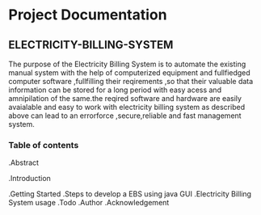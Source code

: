 # Project Documentation #

## ELECTRICITY-BILLING-SYSTEM ##
The purpose of the Electricity Billing System is to automate the existing manual system with the help of computerized equipment and fullfiedged computer software ,fullfilling their reqirements ,so that their valuable data information can be stored for a long period with easy acess and amnipilation of the same.the reqired software and hardware are easily avaialable and easy to work with electricity billing system as described above can lead to an errorforce ,secure,reliable and fast management system.

### Table of contents ###
.Abstract

.Introduction

.Getting Started
.Steps to develop a EBS using java GUI
.Electricity Billing System usage
.Todo
.Author
.Acknowledgement







